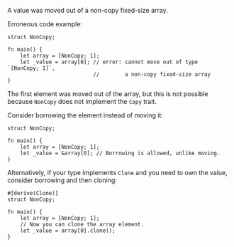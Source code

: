 A value was moved out of a non-copy fixed-size array.

Erroneous code example:

```compile_fail,E0508
struct NonCopy;

fn main() {
    let array = [NonCopy; 1];
    let _value = array[0]; // error: cannot move out of type `[NonCopy; 1]`,
                           //        a non-copy fixed-size array
}
```

The first element was moved out of the array, but this is not
possible because `NonCopy` does not implement the `Copy` trait.

Consider borrowing the element instead of moving it:

```
struct NonCopy;

fn main() {
    let array = [NonCopy; 1];
    let _value = &array[0]; // Borrowing is allowed, unlike moving.
}
```

Alternatively, if your type implements `Clone` and you need to own the value,
consider borrowing and then cloning:

```
#[derive(Clone)]
struct NonCopy;

fn main() {
    let array = [NonCopy; 1];
    // Now you can clone the array element.
    let _value = array[0].clone();
}
```
